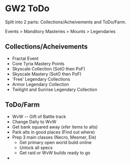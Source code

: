 # GW2 ToDo

Split into 2 parts: Collections/Acheivements and ToDo/Farm.

Events > Manditory Masteries > Mounts > Legendaries

## Collections/Acheivements

- Fractal Event
- Core Tyria Mastery Points
- Skyscale Collection (SotO then PoF)
- Skyscale Mastery (SotO then PoF)
- 'Free' Legendary Collections
- Armor Legendary Collection
- Twilight and Sunrise Legendary Collection

## ToDo/Farm

- WvW -- Gift of Battle track
- Change Daily to WvW
- Get bank squared away (xfer items to alts)
- Park alts in good places (Find out where)
- Prep 3 main classes (Necro, Mesmer, Ele)
    - Get primary open world build online
    - Unlock all specs
    - Get raid or WvW builds ready to go
- 